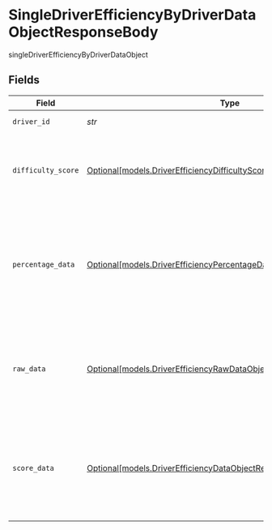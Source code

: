 # SingleDriverEfficiencyByDriverDataObjectResponseBody

singleDriverEfficiencyByDriverDataObject


## Fields

| Field                                                                                                                                        | Type                                                                                                                                         | Required                                                                                                                                     | Description                                                                                                                                  | Example                                                                                                                                      |
| -------------------------------------------------------------------------------------------------------------------------------------------- | -------------------------------------------------------------------------------------------------------------------------------------------- | -------------------------------------------------------------------------------------------------------------------------------------------- | -------------------------------------------------------------------------------------------------------------------------------------------- | -------------------------------------------------------------------------------------------------------------------------------------------- |
| `driver_id`                                                                                                                                  | *str*                                                                                                                                        | :heavy_check_mark:                                                                                                                           | ID of the driver.                                                                                                                            | driver_001                                                                                                                                   |
| `difficulty_score`                                                                                                                           | [Optional[models.DriverEfficiencyDifficultyScoreDataObjectResponseBody]](../models/driverefficiencydifficultyscoredataobjectresponsebody.md) | :heavy_minus_sign:                                                                                                                           | Difficulty score won't be available if there is no data to compute it against.                                                               |                                                                                                                                              |
| `percentage_data`                                                                                                                            | [Optional[models.DriverEfficiencyPercentageDataObjectResponseBody]](../models/driverefficiencypercentagedataobjectresponsebody.md)           | :heavy_minus_sign:                                                                                                                           | Driver Efficiency percentage data. This object is returned when the “percentage” format is specified in “dataFormats”.                       |                                                                                                                                              |
| `raw_data`                                                                                                                                   | [Optional[models.DriverEfficiencyRawDataObjectResponseBody]](../models/driverefficiencyrawdataobjectresponsebody.md)                         | :heavy_minus_sign:                                                                                                                           | Driver Efficiency raw data. This object is returned when the “raw” format is specified in “dataFormats”.                                     |                                                                                                                                              |
| `score_data`                                                                                                                                 | [Optional[models.DriverEfficiencyDataObjectResponseBody]](../models/driverefficiencydataobjectresponsebody.md)                               | :heavy_minus_sign:                                                                                                                           | Driver Efficiency score data. This object is returned by default or when the “score” format is specified in “dataFormats”.                   |                                                                                                                                              |